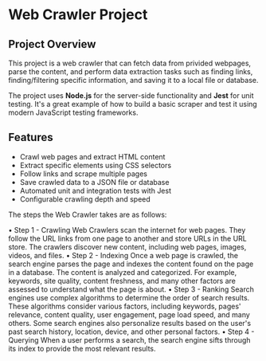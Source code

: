 # Web Crawler Project

## Project Overview

This project is a web crawler that can fetch data from privided webpages, parse the content, and perform data extraction tasks such as finding links, finding/filtering specific information, and saving it to a local file or database.

The project uses **Node.js** for the server-side functionality and **Jest** for unit testing. It's a great example of how to build a basic scraper and test it using modern JavaScript testing frameworks.

## Features

- Crawl web pages and extract HTML content
- Extract specific elements using CSS selectors
- Follow links and scrape multiple pages
- Save crawled data to a JSON file or database
- Automated unit and integration tests with Jest
- Configurable crawling depth and speed

The steps the Web Crawler takes are as follows:

• Step 1 - Crawling
Web Crawlers scan the internet for web pages. They follow the URL links from one page to another and store URLs in the URL store. The crawlers discover new content, including web pages, images, videos, and files.
• Step 2 - Indexing
Once a web page is crawled, the search engine parses the page and indexes the content found on the page in a database. The content is analyzed and categorized.
For example, keywords, site quality, content freshness, and many other factors are assessed to understand what the page is about.
• Step 3 - Ranking
Search engines use complex algorithms to determine the order of search results. These algorithms consider various factors, including keywords, pages' relevance, content quality, user engagement, page load speed, and many others. Some search engines also personalize results based on the user's past search history, location, device, and other personal factors.
• Step 4 - Querying
When a user performs a search, the search engine sifts through its index to provide the most relevant results.



